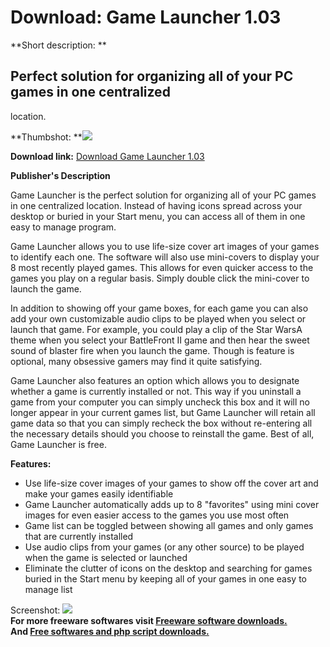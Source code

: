 # Download: Game Launcher 1.03

**Short description: **

## Perfect solution for organizing all of your PC games in one centralized
location.

  
**Thumbshot: **![](http://www.freewarefiles.com/screenshot/gamelauncher1_md.jpg)   
  
**Download link:** [Download Game Launcher 1.03](http://freesoftwares.boysofts.com/Game-Launcher_program_42747.html)  
  

**Publisher's Description**  
  

Game Launcher is the perfect solution for organizing all of your PC games in
one centralized location. Instead of having icons spread across your desktop
or buried in your Start menu, you can access all of them in one easy to manage
program.

Game Launcher allows you to use life-size cover art images of your games to
identify each one. The software will also use mini-covers to display your 8
most recently played games. This allows for even quicker access to the games
you play on a regular basis. Simply double click the mini-cover to launch the
game.

In addition to showing off your game boxes, for each game you can also add
your own customizable audio clips to be played when you select or launch that
game. For example, you could play a clip of the Star WarsA theme when you
select your BattleFront II game and then hear the sweet sound of blaster fire
when you launch the game. Though is feature is optional, many obsessive gamers
may find it quite satisfying.

Game Launcher also features an option which allows you to designate whether a
game is currently installed or not. This way if you uninstall a game from your
computer you can simply uncheck this box and it will no longer appear in your
current games list, but Game Launcher will retain all game data so that you
can simply recheck the box without re-entering all the necessary details
should you choose to reinstall the game. Best of all, Game Launcher is free.

**Features:**

  * Use life-size cover images of your games to show off the cover art and make your games easily identifiable 
  * Game Launcher automatically adds up to 8 "favorites" using mini cover images for even easier access to the games you use most often 
  * Game list can be toggled between showing all games and only games that are currently installed 
  * Use audio clips from your games (or any other source) to be played when the game is selected or launched 
  * Eliminate the clutter of icons on the desktop and searching for games buried in the Start menu by keeping all of your games in one easy to manage list 

  
  
Screenshot: ![](http://www.freewarefiles.com/screenshot/gamelauncher1.jpg)  
**For more freeware softwares visit [Freeware software downloads.](http://freesoftwares.boysofts.com/)**   
**And [Free softwares and php script downloads.](http://www.boysofts.com/)**

